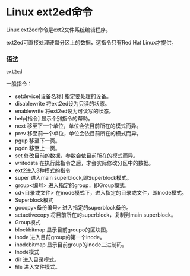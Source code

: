 
# Linux ext2ed命令



Linux ext2ed命令是ext2文件系统编辑程序。

ext2ed可直接处理硬盘分区上的数据，这指令只有Red Hat Linux才提供。

### 语法

```
ext2ed
```

一般指令：

*   setdevice[设备名称] 指定要处理的设备。
*   disablewrite 将ext2ed设为只读的状态。
*   enablewrite 将ext2ed设为可读写的状态。
*   help[指令] 显示个别指令的帮助。
*   next 移至下一个单位，单位会依目前所在的模式而异。
*   prev 移至前一个单位，单位会依目前所在的模式而异。
*   pgup 移至下一页。
*   pgdn 移至上一页。
*   set 修改目前的数据，参数会依目前所在的模式而异。
*   writedata 在执行此指令之后，才会实际修改分区中的数据。
*   ext2进入3种模式的指令
*   super 进入main superblock,即Superblock模式。
*   group&lt;编号&gt; 进入指定的group，即Group模式。
*   cd&lt;目录或文件&gt; 在inode模式下，进入指定的目录或文件，即Inode模式。
*   Superblock模式
*   gocopy&lt;备份编号&gt; 进入指定的superblock备份。
*   setactivecopy 将目前所在的superblock，复制到main superblock。
*   Group模式
*   blockbitmap 显示目前groupo的区块图。
*   inode 进入目前group的第一个inode。
*   inodebitmap 显示目前group的inode二进制码。
*   Inode模式
*   dir 进入目录模式。
*   file 进入文件模式。



